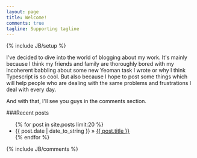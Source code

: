 ```yaml
---
layout: page
title: Welcome!
comments: true
tagline: Supporting tagline
---
```

{% include JB/setup %}

I've decided to dive into the world of blogging about my work. It's mainly because I think my friends and family are thoroughly bored with my incoherent babbling about some new Yeoman task I wrote or why I think Typescript is so cool. But also because I hope to post some things which will help people who are dealing with the same problems and frustrations I deal with every day.

And with that, I'll see you guys in the comments section.

###Recent posts
<ul class="posts">  
	{% for post in site.posts limit:20 %}  
	   <li>  
		   <span>{{ post.date | date_to_string }}</span> &raquo;  
		   <a href="{{ BASE_PATH }}{{ post.url }}">  
		   {{ post.title }}</a>  
	   </li>  
	{% endfor %}  
</ul>

{% include JB/comments %}

